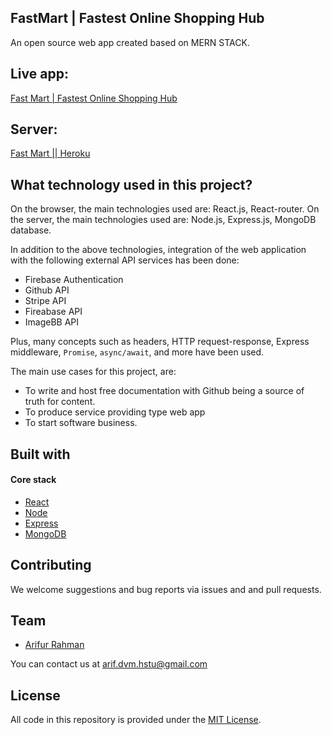 ## FastMart | Fastest Online Shopping Hub

An open source web app created based on MERN STACK.

## Live app:
[Fast Mart | Fastest Online Shopping Hub](https://fast-mart.web.app)

## Server:
[Fast Mart || Heroku](http://fastmart.herokuapp.com/)

## What technology used in this project?

On the browser, the main technologies used are: React.js, React-router.
On the server, the main technologies used are: Node.js, Express.js, MongoDB database.

In addition to the above technologies, integration of the web application with the following external API services has been done:
- Firebase Authentication
- Github API
- Stripe API
- Fireabase API
- ImageBB API

Plus, many concepts such as headers, HTTP request-response, Express middleware, `Promise`, `async/await`, and more have been used. 

The main use cases for this project, are:
- To write and host free documentation with Github being a source of truth for content.
- To produce service providing type web app
- To start software business.

## Built with

#### Core stack
- [React](https://github.com/facebook/react)
- [Node](https://github.com/nodejs)
- [Express](https://github.com/expressjs/express)
- [MongoDB](https://github.com/mongodb/mongo)

## Contributing
We welcome suggestions and bug reports via issues and and pull requests.

## Team
- [Arifur Rahman](https://github.com/arif-hstu)

You can contact us at arif.dvm.hstu@gmail.com

## License
All code in this repository is provided under the [MIT License](https://github.com/async-labs/builderbook/blob/master/LICENSE.md).

